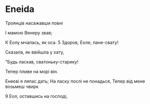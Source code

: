 # Eneida


Троянців насажавши повні

І мамою Венеру звав;


К Еолу мчалась, як оса.
5 Здоров, Еоле, пане-свату!

Сказала, як ввійшла у хату,

"Будь ласкав, сватоньку-старику!

Тепер пливе на морі він.

Енеєві я ляпас дать;
На ласку послі не понадься,
Тепер від мене возьмеш чвирк

9 Еол, оставшись на господі,

